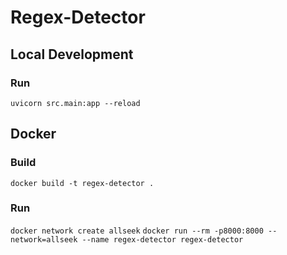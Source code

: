 # Regex-Detector

## Local Development 

### Run

`uvicorn src.main:app --reload`

## Docker

### Build

`docker build -t regex-detector .`

### Run

`docker network create allseek`
`docker run --rm -p8000:8000 --network=allseek --name regex-detector regex-detector`